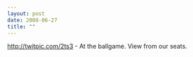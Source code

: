 ```yaml
---
layout: post
date: 2008-06-27
title: ""
---
```

http://twitpic.com/2ts3 - At the ballgame. View from our seats.